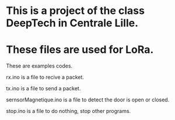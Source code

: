 # This is a project of the class DeepTech in Centrale Lille.
# These files are used for LoRa.

These are examples codes.

rx.ino is a file to recive a packet.

tx.ino is a file to send a packet.

sernsorMagnetique.ino is a file to detect the door is open or closed.

stop.ino is a file to do nothing, stop other programs.


